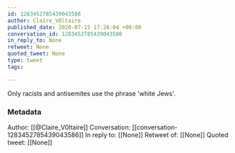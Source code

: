 ```yaml
---
id: 1283452785439043586
author: Claire_V0ltaire
published_date: 2020-07-15 17:26:04 +00:00
conversation_id: 1283452785439043586
in_reply_to: None
retweet: None
quoted_tweet: None
type: tweet
tags:

---
```


Only racists and antisemites use the phrase 'white Jews'.

### Metadata

Author: [[@Claire_V0ltaire]]
Conversation: [[conversation-1283452785439043586]]
In reply to: [[None]]
Retweet of: [[None]]
Quoted tweet: [[None]]
